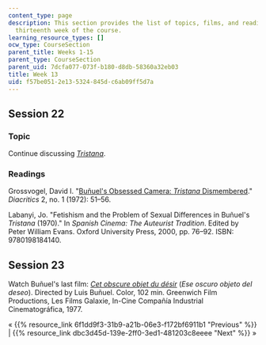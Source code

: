 ```yaml
---
content_type: page
description: This section provides the list of topics, films, and readings for the
  thirteenth week of the course.
learning_resource_types: []
ocw_type: CourseSection
parent_title: Weeks 1-15
parent_type: CourseSection
parent_uid: 7dcfa077-073f-b180-d8db-58360a32eb03
title: Week 13
uid: f57be051-2e13-5324-845d-c6ab09ff5d7a
---
```


Session 22
----------

### Topic

Continue discussing [_Tristana_](http://www.imdb.com/title/tt0066491/?ref_=fn_al_tt_1).

### Readings

Grossvogel, David I. "[Buñuel's Obsessed Camera: _Tristana_ Dismembered](http://www.jstor.org/stable/464926)." _Diacritics_ 2, no. 1 (1972): 51–56.

Labanyi, Jo. "Fetishism and the Problem of Sexual Differences in Buñuel's _Tristana_ (1970)." In _Spanish Cinema: The Auteurist Tradition_. Edited by Peter William Evans. Oxford University Press, 2000, pp. 76–92. ISBN: 9780198184140.

Session 23
----------

Watch Buñuel's last film: [_Cet obscure objet du désir_](http://www.imdb.com/title/tt0075824/?ref_=nv_sr_1) (_Ese oscuro objeto del deseo_). Directed by Luis Buñuel. Color, 102 min. Greenwich Film Productions, Les Films Galaxie, In-Cine Compañía Industrial Cinematográfica, 1977.

« {{% resource_link 6f1dd9f3-31b9-a21b-06e3-f172bf6911b1 "Previous" %}} | {{% resource_link dbc3d45d-139e-2ff0-3ed1-481203c8eeee "Next" %}} »